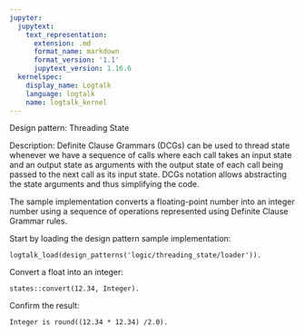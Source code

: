 ```yaml
---
jupyter:
  jupytext:
    text_representation:
      extension: .md
      format_name: markdown
      format_version: '1.1'
      jupytext_version: 1.16.6
  kernelspec:
    display_name: Logtalk
    language: logtalk
    name: logtalk_kernel
---
```


<!--
________________________________________________________________________

This file is part of Logtalk <https://logtalk.org/>  
SPDX-FileCopyrightText: 1998-2025 Paulo Moura <pmoura@logtalk.org>  
SPDX-License-Identifier: Apache-2.0

Licensed under the Apache License, Version 2.0 (the "License");
you may not use this file except in compliance with the License.
You may obtain a copy of the License at

    http://www.apache.org/licenses/LICENSE-2.0

Unless required by applicable law or agreed to in writing, software
distributed under the License is distributed on an "AS IS" BASIS,
WITHOUT WARRANTIES OR CONDITIONS OF ANY KIND, either express or implied.
See the License for the specific language governing permissions and
limitations under the License.
________________________________________________________________________
-->

Design pattern:
	Threading State

Description:
	Definite Clause Grammars (DCGs) can be used to thread state
	whenever we have a sequence of calls where each call takes
	an input state and an output state as arguments with the
	output state of each call being passed to the next call as
	its input state. DCGs notation allows abstracting the state
	arguments and thus simplifying the code. 

The sample implementation converts a floating-point number into an
integer number using a sequence of operations represented using
Definite Clause Grammar rules.

Start by loading the design pattern sample implementation:

```logtalk
logtalk_load(design_patterns('logic/threading_state/loader')).
```

Convert a float into an integer:

```logtalk
states::convert(12.34, Integer).
```

<!--
Integer = 76.
-->

Confirm the result:

```logtalk
Integer is round((12.34 * 12.34) /2.0).
```

<!--
Integer = 76.
-->
